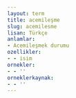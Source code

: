 ```yaml
---
layout: term
title: acemileşme
slug: acemilesme
lisan: Türkçe
anlamlar:
- Acemileşmek durumu
ozellikler:
- - isim
ornekler:
- - ''
orneklerkaynak:
- - ''
---
```

